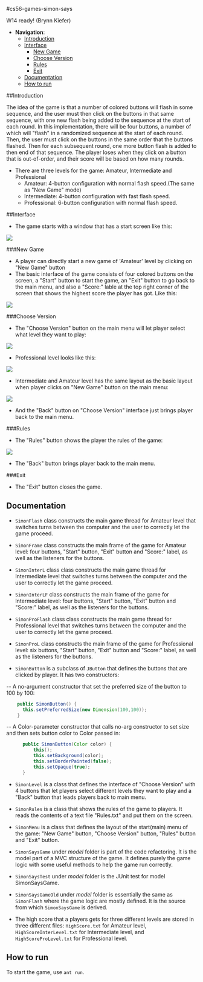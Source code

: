 #cs56-games-simon-says

W14 ready! (Brynn Kiefer)


 - __Navigation__: 
   - [Introduction](https://github.com/PARanOiA1120/cs56-games-simon-says/blob/master/README.md#introduction)
   - [Interface](https://github.com/PARanOiA1120/cs56-games-simon-says/blob/master/README.md#interface)
      - [New Game](https://github.com/PARanOiA1120/cs56-games-simon-says/blob/master/README.md#new-game)
      - [Choose Version](https://github.com/PARanOiA1120/cs56-games-simon-says/blob/master/README.md#choose-version)
	  - [Rules](https://github.com/PARanOiA1120/cs56-games-simon-says/blob/master/README.md#rules)
	  - [Exit](https://github.com/PARanOiA1120/cs56-games-simon-says/blob/master/README.md#exit)
   - [Documentation](https://github.com/PARanOiA1120/cs56-games-simon-says/blob/master/README.md#documentation)
   - [How to run](https://github.com/PARanOiA1120/cs56-games-simon-says/blob/master/README.md#how-to-run)


##Introduction

 The idea of the game is that a number of colored buttons will flash in some sequence, and the user must then click on the buttons in that same sequence, with one new flash being added to the sequence at the start of each round.  In this implementation, there will be four buttons, a number of which will "flash" in a randomized sequence at the start of each round. Then, the user must click on the buttons in the same order that the buttons flashed. Then for each subsequent round, one more button flash is added to then end of that sequence. The player loses when they click on a button that is out-of-order, and their score will be based on how many rounds.
 
 - There are three levels for the game: Amateur, Intermediate and Professional
   - Amateur: 4-button configuration with normal flash speed.(The same as "New Game" mode)
   - Intermediate: 4-button configuration with fast flash speed.
   - Professional: 6-button configuration with normal flash speed.


##Interface

* The game starts with a window that has a start screen like this:

![](http://i.imgur.com/Xf5B1lY.png)


###New Game

* A player can directly start a new game of 'Amateur' level by clicking on "New Game" button
* The basic interface of the game consists of four colored buttons on the screen, a "Start" button to start the game, an "Exit" button to go back to the main menu, and also a "Score:" lable at the top right corner of the screen that shows the highest score the player has got. Like this:

![](http://i.imgur.com/OlnZek7.png)


###Choose Version
* The "Choose Version" button on the main menu will let player select what level they want to play:

![](http://i.imgur.com/sUST0nA.png)

* Professional level looks like this: 

![](http://i.imgur.com/2om18pt.png?1)

* Intermediate and Amateur level has the same layout as the basic layout when player clicks on "New Game" button on the main menu:

![](http://i.imgur.com/OlnZek7.png)

* And the "Back" button on "Choose Version" interface just brings player back to the main menu.


###Rules
* The "Rules" button shows the player the rules of the game:

![](http://i.imgur.com/Wi5zycs.png)

* The "Back" button brings player back to the main menu.


###Exit
* The "Exit" button closes the game.


## Documentation

* `SimonFlash` class constructs the main game thread for Amateur level that switches turns between the computer and the user to correctly let the game proceed.

* `SimonFrame` class constructs the main frame of the game for Amateur level: four buttons, "Start" button, "Exit" button and "Score:" label, as well as the listeners for the buttons.

* `SimonInterL` class class constructs the main game thread for Intermediate level that switches turns between the computer and the user to correctly let the game proceed.

* `SimonInterLF` class constructs the main frame of the game for Intermediate level: four buttons, "Start" button, "Exit" button and "Score:" label, as well as the listeners for the buttons.

* `SimonProFlash` class class constructs the main game thread for Professional level that switches turns between the computer and the user to correctly let the game proceed.

* `SimonProL` class constructs the main frame of the game for Professional level: six buttons, "Start" button, "Exit" button and "Score:" label, as well as the listeners for the buttons.



* `SimonButton` is a subclass of `JButton` that defines the buttons that are clicked by player. It has two constructors:

-- A no-argument constructor that set the preferred size of the button to 100 by 100:

```java
    public SimonButton() {
	  this.setPreferredSize(new Dimension(100,100));
	}
```
-- A Color-parameter constructor that calls no-arg constructor to set size and then sets button color to Color passed in:

```java
      public SimonButton(Color color) { 
	      this();
	      this.setBackground(color);
	      this.setBorderPainted(false);
	      this.setOpaque(true);
	  }
```

* `SimonLevel` is a class that defines the interface of "Choose Version" with 4 buttons that let players select different levels they want to play and a "Back" button that leads players back to main menu. 

* `SimonRules` is a class that shows the rules of the game to players. It reads the contents of a text file "Rules.txt" and put them on the screen.

* `SimonMenu` is a class that defines the layout of the start(main) menu of the game: "New Game" button, "Choose Version" button, "Rules" button and "Exit" button.

* `SimonSaysGame` under *model* folder is part of the code refactoring. It is the model part of a MVC structure of the game. It defines purely the game logic with some useful methods to help the game run correctly.

* `SimonSaysTest` under *model* folder is the JUnit test for model SimonSaysGame.

* `SimonSaysGameOld` under *model* folder is essentially the same as `SimonFlash` where the game logic are mostly defined. It is the source from which `SimonSaysGame` is derived.

* The high score that a players gets for three different levels are stored in three different files: `HighScore.txt` for Amateur level, `HighScoreInterLevel.txt` for Intermediate level, and `HighScoreProLevel.txt` for Professional level.


## How to run 
To start the game, use `ant run`. 
